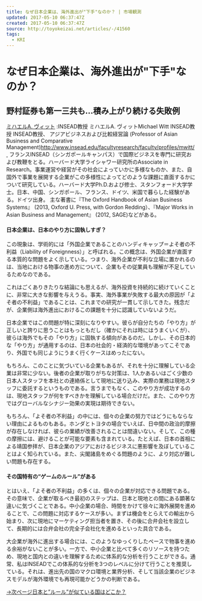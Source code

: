 ```yaml
---
title: なぜ日本企業は、海外進出が"下手"なのか？ | 市場観測
updated: 2017-05-10 06:37:47Z
created: 2017-05-10 06:37:47Z
source: http://toyokeizai.net/articles/-/41560
tags:
  - KRI
---
```


# なぜ日本企業は、海外進出が"下手"なのか？

## 野村証券も第一三共も…積み上がり続ける失敗例

 [ミハエルA. ヴィット](http://toyokeizai.net/list/author/%E3%83%9F%E3%83%8F%E3%82%A8%E3%83%ABA._%E3%83%B4%E3%82%A3%E3%83%83%E3%83%88) :INSEAD教授 ミハエルA. ヴィットMichael Witt INSEAD教授 INSEAD教授、 アジアビジネスおよび比較経営論 (Professor of Asian Business and Comparative Management)http://www.insead.edu/facultyresearch/faculty/profiles/mwitt/  フランスINSEAD（シンガポールキャンパス）で国際ビジネスを専門に研究および教鞭をとる。ハーバード大学ライシャワー研究所のAssociate in Research。事業運営や経営がその社会によっていかに多様なものか、また、自国外で事業を展開する企業がこの多様性によってどのような課題に直面するかについて研究している。ハーバード大学Ph.D.および修士、スタンフォード大学学士。日本、中国、シンガポール、フランス、ドイツ、米国で暮らした経験がある。ドイツ出身。 主な著書に『The Oxford Handbook of Asian Business Systems』 (2013, Oxford U. Press, with Gordon Redding）、『Major Works in Asian Business and Management』 (2012, SAGE)などがある。

#### 日本企業は、日本のやり方に固執しすぎ？

この現象は、学術的には「外国企業であることのハンディキャップ＝よそ者の不利益（Liability of Foreignness）」と呼ばれる。この概念は、外国企業が直面する本質的な問題をよく示している。つまり、海外企業が不利な立場に置かれるのは、当地における物事の進め方について、企業もその従業員も理解が不足しているためなのである。

これはごくありきたりな結論にも思えるが、海外投資を持続的に続けていくことに、非常に大きな影響を与えうる。事実、海外事業が失敗する最大の原因が「よそ者の不利益」であることは、これまでの研究が一貫して示してきた。残念だが、企業側は海外進出におけるこの課題を十分に認識していないようだ。

日本企業ではこの問題が特に深刻になりやすい。彼らが自分たちの「やり方」が正しいと誇りに思うことはもっともだし（確かにそれは時にはうまくいくが）、彼らは海外でもその「やり方」に固執する傾向があるのだ。しかし、その日本的な「やり方」が通用するのは、日本の社会的・経済的な環境があってこそであり、外国でも同じようにうまく行くケースはめったにない。

もちろん、このことに気づいている企業もあるが、それを十分に理解している企業は非常に少ない。後者の企業が取りがちな対策は、1人かあるいはごく少数の日本人スタッフを本社との連絡係として現地に送り込み、実際の業務は現地スタッフに委託するというものである。言うまでもなく、このやり方が成功するのは、現地スタッフが何をすべきかを理解している場合だけだ。また、このやり方ではグローバルなシナジー効果の実現は期待できない。

もちろん、「よそ者の不利益」の中には、個々の企業の努力ではどうにもならない理由によるものもある。ホンダとトヨタの場合でいえば、日中間の政治的摩擦が存在しなければ、彼らの業績が改善されることは間違いない。そして、この種の摩擦には、避けることが可能な要素も含まれている。たとえば、日本の首相による靖国参拝が、日本企業のアジアにおけるビジネスに悪影響を及ぼしていることはよく知られている。また、尖閣諸島をめぐる問題のように、より対応が難しい問題も存在する。

#### その国特有の“ゲームのルール”がある

とはいえ、「よそ者の不利益」の多くは、個々の企業が対応できる問題である。その意味で、企業が取るべき最初のステップは、日本と現地との間にある顕著な違いに気づくことである。中小企業の場合、時間をかけて徐々に海外展開を進めることで、この問題に対応するケースが多い。まずは機会をとらえての輸出から始まり、次に現地にマーケティング担当者を置き、その後に合弁会社を設立して、長期的には合弁会社の完全子会社化を進めるといった具合である。

大企業が海外に進出する場合には、このようなゆっくりしたペースで物事を進める余裕がないことが多い。一方で、中小企業と比べて多くのリソースを持つため、現地と国内との違いを理解するために体系的な分析を行うことができる。通常、私はINSEADでこの体系的な分析を3つのレベルに分けて行うことを推奨している。それは、進出先の国のマクロ環境と業界分析、そして当該企業のビジネスモデルが海外環境でも再現可能かどうかの判断である。

[→次ページ日本と”ルール”が似ている国はどこか？](http://toyokeizai.net/articles/-/41560?page=3)